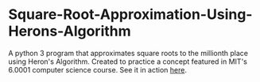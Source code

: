 # Square-Root-Approximation-Using-Herons-Algorithm
A python 3 program that approximates square roots to the millionth place using Heron's Algorithm. Created to practice a concept featured in MIT's 6.0001 computer science course. See it in action <a href="https://trinket.io/python3/2b3b4a72bc?outputOnly=true&runOption=run">here</a>. 
